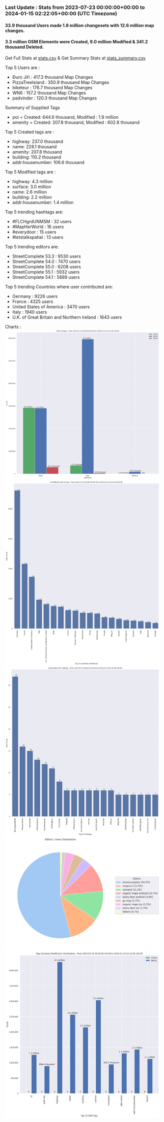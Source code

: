 ### Last Update : Stats from 2023-07-23 00:00:00+00:00 to 2024-01-15 02:22:05+00:00 (UTC Timezone)

#### 33.9 thousand Users made 1.8 million changesets with 12.6 million map changes.
#### 3.3 million OSM Elements were Created, 9.0 million Modified & 341.2 thousand Deleted.
Get Full Stats at [stats.csv](/stats/fieldmappers/Weekly/stats.csv)
 & Get Summary Stats at [stats_summary.csv](/stats/fieldmappers/Weekly/stats_summary.csv)

Top 5 Users are : 
- Đuro Jiří : 417.3 thousand Map Changes
- PizzaTreeIsland : 350.9 thousand Map Changes
- biketeur : 176.7 thousand Map Changes
- WN6 : 157.2 thousand Map Changes
- padvinder : 120.3 thousand Map Changes

Summary of Supplied Tags
- poi = Created: 644.6 thousand, Modified : 1.9 million
- amenity = Created: 207.8 thousand, Modified : 602.8 thousand


Top 5 Created tags are :
- highway: 237.0 thousand
- name: 228.1 thousand
- amenity: 207.8 thousand
- building: 110.2 thousand
- addr:housenumber: 106.6 thousand


Top 5 Modified tags are :
- highway: 4.3 million
- surface: 3.0 million
- name: 2.6 million
- building: 2.2 million
- addr:housenumber: 1.4 million


Top 5 trending hashtags are:
- #FLCHgrdUNMSM : 32 users
- #MapHerWorld : 16 users
- #everydoor : 15 users
- #letstalkspatial : 13 users


Top 5 trending editors are:
- StreetComplete 53.3 : 9530 users
- StreetComplete 54.0 : 7470 users
- StreetComplete 55.0 : 6208 users
- StreetComplete 55.1 : 5932 users
- StreetComplete 54.1 : 5889 users


Top 5 trending Countries where user contributed are:
- Germany : 9226 users
- France : 4325 users
- United States of America : 3470 users
- Italy : 1940 users
- U.K. of Great Britain and Northern Ireland : 1643 users


 Charts : 
![Alt text](./stats_osm_changes.png) 
![Alt text](./stats_users_per_country.png) 
![Alt text](./stats_users_per_hashtag.png) 
![Alt text](./stats_editors_pie_chart.png) 
![Alt text](./stats_tags.png) 
